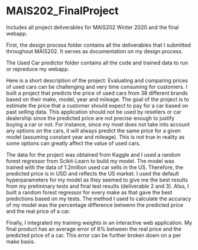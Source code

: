 # MAIS202_FinalProject
Includes all project deliverables for MAIS202 Winter 2020 and the final webapp.

First, the design process folder contains all the deliverables that I submitted throughout MAIS202. It serves as documentation on my design process.

The Used Car predictor folder contains all the code and trained data to run or repreduce my webapp. 

Here is a short description of the project:
Evaluating and comparing prices of used cars can be challenging and very time consuming for customers. I built a project that predicts the price of used cars from 38 different brands based on their make, model, year and mileage. The goal of the project is to estimate the price that a customer should expect to pay for a car based on past selling data. This application should not be used by resellers or car dealership since the predicted price are not precise enough to justify buying a car or not. For instance, since my moel does not take into account any options on the cars, it will always predict the same price for a given model (assuming constant year and mileage). This is not true in reality as some options can greatly affect the value of used cars.

The data for the project was obtained from Kaggle and I used a random forest regressor from Scikit-Learn to build my model. The model was trained with the data of 1.2million used car sells in the US. Therefore, the predicted price is in USD and reflects the US market. I used the default hyperparameters for my model as they seemed to give me the best results from my preliminary tests and final test results (deliverable 2 and 3). Also, I built a random forest regressor for every make as that gave the best predictions based on my tests. The method I used to calculate the accuracy of my model was the percentage difference betwenn the predicted price and the real price of a car. 

Finally, I integrated my training weights in an interactive web application. My final product has an average error of 8% between the real price and the predicted price of a car. This error can be further broken down on a per make basis.
